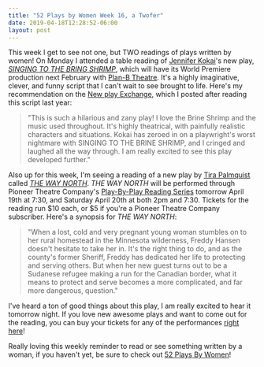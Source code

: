 ```yaml
---
title: "52 Plays by Women Week 16, a Twofer"
date: 2019-04-18T12:28:52-06:00
layout: post
---
```


This week I get to see not one, but TWO readings of plays written by women! On Monday I attended a table reading of [Jennifer Kokai](https://newplayexchange.org/users/2116/jennifer-kokai)'s new play, [*SINGING TO THE BRING SHRIMP*](https://newplayexchange.org/plays/203307/singing-brine-shrimp), which will have its World Premiere production next February with [Plan-B Theatre](https://planbtheatre.org/). It's a highly imaginative, clever, and funny script that I can't wait to see brought to life. Here's my recommendation on the [New play Exchange](https://newplayexchange.org/dashboard), which I posted after reading this script last year:

>"This is such a hilarious and zany play! I love the Brine Shrimp and the music used throughout. It's highly theatrical, with painfully realistic characters and situations. Kokai has zeroed in on a playwright's worst nightmare with SINGING TO THE BRINE SHRIMP, and I cringed and laughed all the way through. I am really excited to see this play developed further."

Also up for this week, I'm seeing a reading of a new play by [Tira Palmquist](https://newplayexchange.org/users/720/tira-palmquist) called [*THE WAY NORTH*](https://newplayexchange.org/plays/168680/way-north). *THE WAY NORTH* will be performed through Pioneer Theatre Company's [Play-By-Play Reading Series](https://tickets.pioneertheatre.org/TheatreManager/1/tmEvent/tmEvent168.html) tomorrow April 19th at 7:30, and Saturday April 20th at both 2pm and 7:30. Tickets for the reading run $10 each, or $5 if you're a Pioneer Theatre Company subscriber. Here's a synopsis for *THE WAY NORTH*:

>"When a lost, cold and very pregnant young woman stumbles on to her rural homestead in the Minnesota wilderness, Freddy Hansen doesn't hesitate to take her in. It's the right thing to do, and as the county's former Sheriff, Freddy has dedicated her life to protecting and serving others. But when her new guest turns out to be a Sudanese refugee making a run for the Canadian border, what it means to protect and serve becomes a more complicated, and far more dangerous, question."

I've heard a ton of good things about this play, I am really excited to hear it tomorrow night. If you love new awesome plays and want to come out for the reading, you can buy your tickets for any of the performances [right here](https://tickets.pioneertheatre.org/TheatreManager/1/login?event=168)!

Really loving this weekly reminder to read or see something written by a woman, if you haven't yet, be sure to check out [52 Plays By Women](https://twitter.com/52playsbywomen)!
